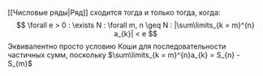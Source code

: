 [[Числовые ряды|Ряд]] сходится тогда и только тогда, когда:
$$
\forall e > 0 : \exists N : \forall m, n \geq N : |\sum\limits_{k = m}^{n} a_{k}| < e 
$$
Эквивалентно просто условию Коши для последовательности частичных сумм, поскольку $\sum\limits_{k = m}^{n}a_{k} = S_{n} - S_{m}$
